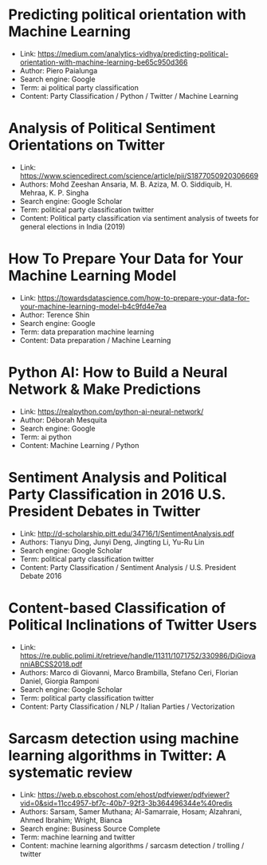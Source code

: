 # Predicting political orientation with Machine Learning
- Link: https://medium.com/analytics-vidhya/predicting-political-orientation-with-machine-learning-be65c950d366
- Author: Piero Paialunga
- Search engine: Google 
- Term: ai political party classification
- Content: Party Classification / Python / Twitter / Machine Learning

# Analysis of Political Sentiment Orientations on Twitter
- Link: https://www.sciencedirect.com/science/article/pii/S1877050920306669
- Authors: Mohd Zeeshan Ansaria, M. B. Aziza, M. O. Siddiquib, H. Mehraa, K. P. Singha
- Search engine: Google Scholar
- Term: political party classification twitter
- Content: Political party classification via sentiment analysis of tweets for general elections in India (2019)

# How To Prepare Your Data for Your Machine Learning Model
- Link: https://towardsdatascience.com/how-to-prepare-your-data-for-your-machine-learning-model-b4c9fd4e7ea
- Author: Terence Shin
- Search engine: Google
- Term: data preparation machine learning
- Content: Data preparation / Machine Learning

# Python AI: How to Build a Neural Network & Make Predictions
- Link: https://realpython.com/python-ai-neural-network/
- Author: Déborah Mesquita
- Search engine: Google
- Term: ai python
- Content: Machine Learning / Python

# Sentiment Analysis and Political Party Classification in 2016 U.S. President Debates in Twitter
- Link: http://d-scholarship.pitt.edu/34716/1/SentimentAnalysis.pdf
- Authors: Tianyu Ding, Junyi Deng, Jingting Li, Yu-Ru Lin
- Search engine: Google Scholar
- Term: political party classification twitter
- Content: Party Classification / Sentiment Analysis / U.S. President Debate 2016

# Content-based Classification of Political Inclinations of Twitter Users
- Link: https://re.public.polimi.it/retrieve/handle/11311/1071752/330986/DiGiovanniABCSS2018.pdf
- Authors: Marco di Giovanni, Marco Brambilla, Stefano Ceri, Florian Daniel, Giorgia Ramponi
- Search engine: Google Scholar
- Term: political party classification twitter
- Content: Party Classification / NLP / Italian Parties / Vectorization

# Sarcasm detection using machine learning algorithms in Twitter: A systematic review
- Link: https://web.p.ebscohost.com/ehost/pdfviewer/pdfviewer?vid=0&sid=11cc4957-bf7c-40b7-92f3-3b364496344e%40redis
- Authors: Sarsam, Samer Muthana; Al-Samarraie, Hosam; Alzahrani, Ahmed Ibrahim; Wright, Bianca
- Search engine: Business Source Complete
- Term: machine learning and twitter
- Content: machine learning algorithms / sarcasm detection / trolling / twitter
